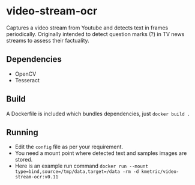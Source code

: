 # video-stream-ocr

Captures a video stream from Youtube and detects text in frames periodically.
Originally intended to detect question marks (?) in TV news streams to assess their factuality.

## Dependencies
- OpenCV
- Tesseract

## Build
A Dockerfile is included which bundles dependencies, just `docker build .`

## Running
- Edit the `config` file as per your requirement.
- You need a mount point where detected text and samples images are stored.
- Here is an example run command ``` docker run --mount type=bind,source=/tmp/data,target=/data -rm -d kmetric/video-stream-ocr:v0.11 ```

